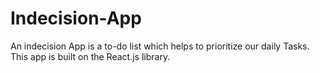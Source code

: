 # Indecision-App
An indecision App is a to-do list which helps to prioritize our daily Tasks. This app is built on the React.js library.
